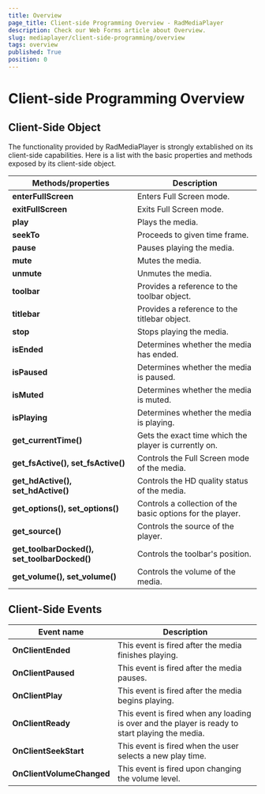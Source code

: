 ```yaml
---
title: Overview
page_title: Client-side Programming Overview - RadMediaPlayer
description: Check our Web Forms article about Overview.
slug: mediaplayer/client-side-programming/overview
tags: overview
published: True
position: 0
---
```


# Client-side Programming Overview



## Client-Side Object

The functionality provided by RadMediaPlayer is strongly extablished on its client-side capabilities. Here is a list with the basic properties and methods exposed by its client-side object.


|  **Methods/properties**  |  **Description**  |
| ------ | ------ |
| **enterFullScreen** |Enters Full Screen mode.|
| **exitFullScreen** |Exits Full Screen mode.|
| **play** |Plays the media.|
| **seekTo** |Proceeds to given time frame.|
| **pause** |Pauses playing the media.|
| **mute** |Mutes the media.|
| **unmute** |Unmutes the media.|
| **toolbar** |Provides a reference to the toolbar object.|
| **titlebar** |Provides a reference to the titlebar object.|
| **stop** |Stops playing the media.|
| **isEnded** |Determines whether the media has ended.|
| **isPaused** |Determines whether the media is paused.|
| **isMuted** |Determines whether the media is muted.|
| **isPlaying** |Determines whether the media is playing.|
| **get_currentTime()** |Gets the exact time which the player is currently on.|
| **get_fsActive(), set_fsActive()** |Controls the Full Screen mode of the media.|
| **get_hdActive(), set_hdActive()** |Controls the HD quality status of the media.|
| **get_options(), set_options()** |Controls a collection of the basic options for the player.|
| **get_source()** |Controls the source of the player.|
| **get_toolbarDocked(), set_toolbarDocked()** |Controls the toolbar's position.|
| **get_volume(), set_volume()** |Controls the volume of the media.|

## Client-Side Events


|  **Event name**  |  **Description**  |
| ------ | ------ |
| **OnClientEnded** |This event is fired after the media finishes playing.|
| **OnClientPaused** |This event is fired after the media pauses.|
| **OnClientPlay** |This event is fired after the media begins playing.|
| **OnClientReady** |This event is fired when any loading is over and the player is ready to start playing the media.|
| **OnClientSeekStart** |This event is fired when the user selects a new play time.|
| **OnClientVolumeChanged** |This event is fired upon changing the volume level.|
